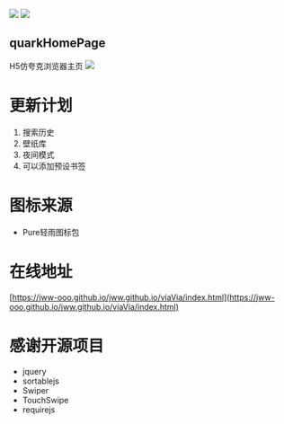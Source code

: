 ![](https://img.shields.io/badge/license-MIT-green)  ![](https://img.shields.io/badge/version-1.50-red)

## quarkHomePage
H5仿夸克浏览器主页
![](https://ae01.alicdn.com/kf/H244bb0ca385f4109a1c9d11d4a8be564O.jpg)
# 更新计划
1. 搜索历史
2. 壁纸库
3. 夜间模式
4. 可以添加预设书签
# 图标来源
* Pure轻雨图标包
# 在线地址
[https://jww-ooo.github.io/jww.github.io/viaVia/index.html](https://jww-ooo.github.io/jww.github.io/viaVia/index.html)
# 感谢开源项目
* jquery
* sortablejs
* Swiper
* TouchSwipe
* requirejs
